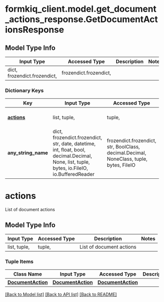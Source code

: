 # formkiq_client.model.get_document_actions_response.GetDocumentActionsResponse

## Model Type Info
Input Type | Accessed Type | Description | Notes
------------ | ------------- | ------------- | -------------
dict, frozendict.frozendict,  | frozendict.frozendict,  |  | 

### Dictionary Keys
Key | Input Type | Accessed Type | Description | Notes
------------ | ------------- | ------------- | ------------- | -------------
**[actions](#actions)** | list, tuple,  | tuple,  | List of document actions | [optional] 
**any_string_name** | dict, frozendict.frozendict, str, date, datetime, int, float, bool, decimal.Decimal, None, list, tuple, bytes, io.FileIO, io.BufferedReader | frozendict.frozendict, str, BoolClass, decimal.Decimal, NoneClass, tuple, bytes, FileIO | any string name can be used but the value must be the correct type | [optional]

# actions

List of document actions

## Model Type Info
Input Type | Accessed Type | Description | Notes
------------ | ------------- | ------------- | -------------
list, tuple,  | tuple,  | List of document actions | 

### Tuple Items
Class Name | Input Type | Accessed Type | Description | Notes
------------- | ------------- | ------------- | ------------- | -------------
[**DocumentAction**](DocumentAction.md) | [**DocumentAction**](DocumentAction.md) | [**DocumentAction**](DocumentAction.md) |  | 

[[Back to Model list]](../../README.md#documentation-for-models) [[Back to API list]](../../README.md#documentation-for-api-endpoints) [[Back to README]](../../README.md)

